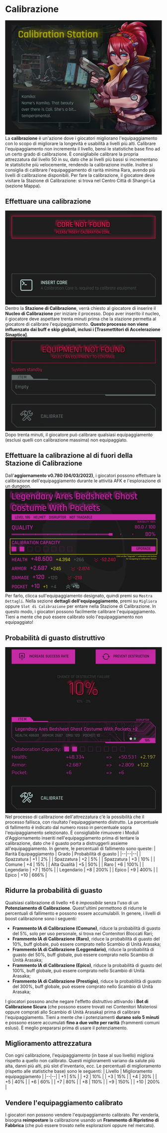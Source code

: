 # Calibrazione
![CalibrationStation](/resources/mobile-tutorial/CalibrationStation.png)
La **calibrazione** è un'azione dove i giocatori migliorano l'equipaggiamento con lo scopo di migliorare la longevità e usabilità a livelli più alti. Calibrare l'equipaggiamento non incrementa il livello, bensì le statistiche base fino ad un certo grado di calibrazione. È consigliabile calibrare la propria attrezzatura dal livello 50 in su, dato che ai livelli più bassi si incrementano le statistiche più velocemente, rendendo la calibrazione inutile. Inoltre si consiglia di calibrare l'equipaggiamento di rarità minima Rara, avendo più livelli di calibrazione disponibili. Per fare la calibrazione, il giocatore deve visitare la Stazione di Calibrazione: si trova nel Centro Città di Shangri-La (sezione Mappa).

## Effettuare una calibrazione
![CalibrationStation2](/resources/mobile-tutorial/CalibrationStation2.png)
Dentro la **Stazione di Calibrazione**, verrà chiesto al giocatore di inserire il **Nucleo di Calibrazione** per iniziare il processo. Dopo aver inserito il nucleo, il giocatore deve aspettare trenta minuti prima che la stazione permetta al giocatore di calibrare l'equipaggiamento. **Questo processo non viene influenzato dai buff e skip globali, inclusi i [Trasmettitori di Accelerazione Sinaptica]**.
![CalibrationStation3](/resources/mobile-tutorial/CalibrationStation3.png)
Dopo trenta minuti, il giocatore può calibrare qualsiasi equipaggiamento (esclusi quelli con calibrazione massima) non equipaggiato.

## Effettuare la calibrazione al di fuori della Stazione di Calibrazione
Dall'**aggiornamento v0.780 (04/03/2022)**, i giocatori possono effettuare la calibrazione dell'equipaggiamento durante le attività AFK e l'esplorazione di un dungeon.
![CalibrationStationAlt](/resources/mobile-tutorial/CalibrationStationAlt.png)
Per farlo, clicca sull'equipaggiamento designato, quindi premi su `Mostra Dettagli`. Nella sezione **dettagli dell'equipaggiamento**, premi su `Migliora` oppure `Slot di Calibrazione` per entare nella Stazione di Calibrazione. In questo modo, i giocatori possono facilmente calibrare l'equipaggiamento. Tieni a mente che può essere calibrato solo l'equipaggiamento non equipaggiato!

## Probabilità di guasto distruttivo
![CalibrationStation4](/resources/mobile-tutorial/CalibrationStation4.png)
Nel processo di calibrazione dell'attrezzatura c'è la possibilità che il processo fallisca, con risultato l'equipaggiamento distrutto. La parcentuale di fallimento è indicato dal numero rosso in percentuale sopra l'equipaggiamento selezionato. È consigliabile rimuovere i Moduli d'Aggiornamento inseriti nell'equipaggiamento prima di tentare la calibrazione, dato che il guasto porta a distruggerli assieme all'equipaggiamento. In genere, le percentuali di fallimento sono queste:
| Rarità Equipaggiamento | Grado | Probabilità di guasto |
|--|--|--|
| Spazzatura | +1 | 2% |
| Spazzatura | +2 | 5% |
| Spazzatura | +3 | 10% |
| Comune | +4 | 15% |
| Alta Qualità | +5 | 50% |
| Raro | +6 | 100% |
| Legendario | +7 | 150% |
| Legendario | +8 | 200% |
| Epico | +9 | 400% |
| Epico | +10 | 666% |

## Ridurre la probabilità di guasto
Qualsiasi calibrazione di livello +6 è *impossibile* senza l'uso di un **Potenziamento di Calibrazione**. Quest'ultimi permettono di ridurre le percentuali di fallimento e possono essere accumulabili. In genere, i livelli di boost calibrazione sono i seguenti:
- **Frammento IA di Calibrazione (Comune)**, riduce la probabilità di guasto del 5%, solo per uso personale, si trova nei Contenitori Bloccati Rari;
- **Frammento IA di Calibrazione (Raro)**, riduce la probabilità di guasto del 10%, buff globale, può essere comprato nello Scambio di Unità Arasaka;
- **Frammento IA di Calibrazione (Leggendario)**, riduce la probabilità di guasto del 50%, buff globale, può essere comprato nello Scambio di Unità Arasaka;
- **Frammento IA di Calibrazione (Epico)**, riduce la probabilità di guasto del 100%, buff globale, può essere comprato nello Scambio di Unità Arasaka;
- **Frammento IA di Calibrazione (Prestigio)**, riduce la probabilità di guasto del 300%, buff globale, può essere comprato nello Scambio di Unità Arasaka;

I giocatori possono anche negare l'effetto distruttivo attivando i **Bot di Calibrazione Sicura** (che possono essere trovati nei Contenitori Misteriosi oppure comprati allo Scambio di Unità Arasaka) prima di calibrare l'equipaggiamento. Tieni a mente che i potenziamenti  **durano solo 5 minuti** e possono essere accumulati **fino a due volte per rarità** (frammenti comuni eslusi). È meglio prepararsi prima di usare il potenziamento. 

## Miglioramento attrezzatura
Con ogni calibrazione, l'equipaggiamento (in base al suo livello) migliora rispetto a quello non calibrato. Questi miglioramenti variano da salute più alta, danni più alti, più slot d'inventario, ecc. Le percentuali di miglioramento (rispetto alle statistiche base) sono le seguenti:
| Livello | Miglioramento equipaggiamento |
|--|--|
| +1 | 5% |
| +2 | 10% |
| +3 | 15% |
| +4 | 20% |
| +5 | 40% |
| +6 | 60% |
| +7 | 80% |
| +8 | 110% |
| +9 | 150% |
| +10 | 200% |

##  Vendere l'equipaggiamento calibrato
I giocatori non possono vendere l'equipaggiamento calibrato. Per venderla, bisogna **reimpostare** la calibrazione usando un **Frammento di Ripristino di Fabbrica** (che può essere trovato nelle esplorazioni oppure nel mercato).